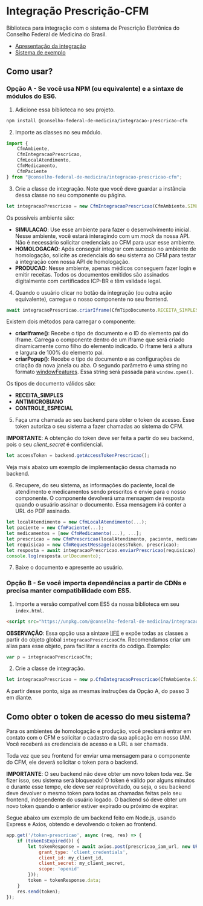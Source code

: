 # Integração Prescrição-CFM

Biblioteca para integração com o sistema de Prescrição Eletrônica do Conselho Federal de Medicina do Brasil.

- [Apresentação da integração](https://conselho-federal-de-medicina.github.io/integracao-prescricao-cfm/apresentacao/Integracao_com_a_Prescricao_Eletronica_do_CFM.pptx)
- [Sistema de exemplo](https://conselho-federal-de-medicina.github.io/integracao-prescricao-cfm/exemplo/exemplo.html)

## Como usar?

### Opção A - Se você usa NPM (ou equivalente) e a sintaxe de módulos do ES6.

1. Adicione essa biblioteca no seu projeto.

```sh
npm install @conselho-federal-de-medicina/integracao-prescricao-cfm
```

2. Importe as classes no seu módulo.

```js
import {
    CfmAmbiente, 
    CfmIntegracaoPrescricao, 
    CfmLocalAtendimento, 
    CfmMedicamento, 
    CfmPaciente
} from "@conselho-federal-de-medicina/integracao-prescricao-cfm";
```

3. Crie a classe de integração. Note que você deve guardar a instância dessa classe no seu componente ou página.

```js
let integracaoPrescricao = new CfmIntegracaoPrescricao(CfmAmbiente.SIMULACAO);
```

Os possíveis ambiente são:

- **SIMULACAO**: Use esse ambiente para fazer o desenvolvimento inicial.
  Nesse ambiente, você estará interagindo com um _mock_ da nossa API.
  Não é necessário solicitar credenciais ao CFM para usar esse ambiente.
- **HOMOLOGACAO**: Após conseguir integrar com sucesso no ambiente de homologação,
  solicite as credenciais do seu sistema ao CFM para testar a integração com nossa API de homologação.
- **PRODUCAO**: Nesse ambiente, apenas médicos conseguem fazer login e emitir receitas.
  Todos os documentos emitidos são assinados digitalmente com certificados ICP-BR e têm validade legal.

4. Quando o usuário clicar no botão da integração (ou outra ação equivalente), carregue o nosso componente no seu frontend.

```js
await integracaoPrescricao.criarIframe(CfmTipoDocumento.RECEITA_SIMPLES, 'divIframe');
```

Existem dois métodos para carregar o componente:

- **criarIframe()**: Recebe o tipo de documento e o ID do elemento pai do iframe.
  Carrega o componente dentro de um iframe que será criado dinamicamente como filho do elemento indicado.
  O iframe terá a altura e largura de 100% do elemento pai.
- **criarPopup()**: Recebe o tipo de documento e as configurações de criação da nova janela ou aba.
  O segundo parâmetro é uma string no formato [windowFeatures](https://developer.mozilla.org/en-US/docs/Web/API/Window/open#windowfeatures).
  Essa string será passada para `window.open()`.

Os tipos de documento válidos são:

- **RECEITA_SIMPLES**
- **ANTIMICROBIANO**
- **CONTROLE_ESPECIAL**

5. Faça uma chamada ao seu backend para obter o token de acesso.
Esse token autoriza o seu sistema a fazer chamadas ao sistema do CFM.

**IMPORTANTE**: A obtenção do token deve ser feita a partir do seu backend, pois o seu _client_secret_ é confidencial.

```js
let accessToken = backend.getAccessTokenPrescricao();
```

Veja mais abaixo um exemplo de implementação dessa chamada no backend.

6. Recupere, do seu sistema, as informações do paciente, local de atendimento e medicamentos sendo prescritos e envie para o nosso componente.
O componente devolverá uma mensagem de resposta quando o usuário assinar o documento.
Essa mensagem irá conter a URL do PDF assinado.

```js
let localAtendimento = new CfmLocalAtendimento(...);
let paciente = new CfmPaciente(...);
let medicamentos = [new CfmMedicamento(...), ...];
let prescricao = new CfmPrescricao(localAtendimento, paciente, medicamentos);
let requisicao = new CfmRequestMessage(accessToken, prescricao);
let resposta = await integracaoPrescricao.enviarPrescricao(requisicao);
console.log(resposta.urlDocumento);
```

7. Baixe o documento e apresente ao usuário.

### Opção B - Se você importa dependências a partir de CDNs e precisa manter compatibilidade com ES5.

1. Importe a versão compatível com ES5 da nossa biblioteca em seu `index.html`.

```html
<script src="https://unpkg.com/@conselho-federal-de-medicina/integracao-prescricao-cfm@0.1.4/dist/main.iife.js"></script>
```

**OBSERVAÇÃO**: Essa opção usa a sintaxe [IIFE](https://developer.mozilla.org/pt-BR/docs/Glossary/IIFE)
e expõe todas as classes a partir do objeto global `integracaoPrescricaoCfm`.
Recomendamos criar um alias para esse objeto, para facilitar a escrita do código.
Exemplo:

```js
var p = integracaoPrescricaoCfm;
```

2. Crie a classe de integração.

```js
let integracaoPrescricao = new p.CfmIntegracaoPrescricao(CfmAmbiente.SIMULACAO);
```

A partir desse ponto, siga as mesmas instruções da Opção A, do passo 3 em diante.

## Como obter o token de acesso do meu sistema?

Para os ambientes de homologação e produção, você precisará entrar em contato com o CFM e solicitar o cadastro da sua aplicação em nosso IAM.
Você receberá as credenciais de acesso e a URL a ser chamada.

Toda vez que seu frontend for enviar uma mensagem para o componente do CFM, ele deverá solicitar o token para o backend.

**IMPORTANTE**: O seu backend não deve obter um novo token toda vez.
Se fizer isso, seu sistema será bloqueado!
O token é válido por alguns minutos e durante esse tempo, ele deve ser reaproveitado, ou seja,
o seu backend deve devolver o mesmo token para todas as chamadas feitas pelo seu frontend, independente do usuário logado.
O backend só deve obter um novo token quando o anterior estiver expirado ou próximo de expirar.

Segue abaixo um exemplo de um backend feito em Node.js, usando Express e Axios, obtendo e devolvendo o token ao frontend.

```js
app.get('/token-prescricao', async (req, res) => {
    if (tokenIsExpired()) {
        let tokenResponse = await axios.post(prescricao_iam_url, new URLSearchParams({
            grant_type: 'client_credentials',
            client_id: my_client_id,
            client_secret: my_client_secret,
            scope: 'openid'
        }));
        token = tokenResponse.data;
    }
    res.send(token);
});
```

